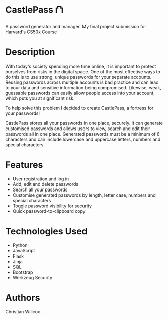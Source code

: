 # CastlePass ⛫
A password generator and manager. My final project submission for Harvard's CS50x Course

# Description
With today's society spending more time online, it is important to protect ourselves from risks in the digital space. One of the most effective ways to do this is to use strong, unique passwords for your separate accounts. Reusing passwords across multiple accounts is bad practice and can lead to your data and sensitive information being compromised. Likewise, weak, guessable passwords can easily allow people access into your account, which puts you at significant risk.

To help solve this problem I decided to create CastlePass, a fortress for your passwords!

CastlePass stores all your passwords in one place, securely. It can generate customised passwords and allows users to view, search and edit their passwords all in one place. Generated passwords must be a minimum of 6 characters and can include lowercase and uppercase letters, numbers and special characters.

# Features
- User registration and log in
- Add, edit and delete passwords
- Search all your passwords
- Customise generated passwords by length, letter case, numbers and special characters
- Toggle password visibility for security
- Quick password-to-clipboard copy

# Technologies Used
- Python
- JavaScript
- Flask
- Jinja
- SQL
- Bootstrap
- Werkzeug Security

# Authors
Christian Willcox
